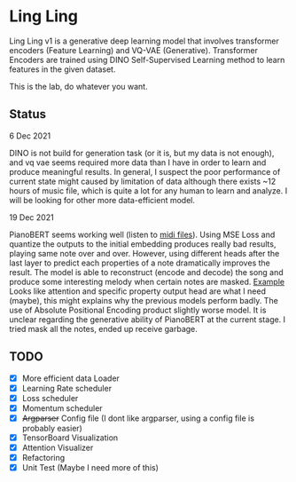 # Ling Ling

Ling Ling v1 is a generative deep learning model that involves transformer encoders (Feature Learning) and VQ-VAE (Generative).
Transformer Encoders are trained using DINO Self-Supervised Learning method to learn features in the given dataset.

This is the lab, do whatever you want.

## Status

6 Dec 2021

DINO is not build for generation task (or it is, but my data is not enough), and vq vae seems required more data than I have in order to learn and produce meaningful results.
In general, I suspect the poor performance of current state might caused by limitation of data although there exists ~12 hours of music file, which is quite a lot for any human to learn and analyze.
I will be looking for other more data-efficient model.

19 Dec 2021

PianoBERT seems working well (listen to [midi files](samples/)).
Using MSE Loss and quantize the outputs to the initial embedding produces really bad results, playing same note over and over.
However, using different heads after the last layer to predict each properties of a note dramatically improves the result.
The model is able to reconstruct (encode and decode) the song and produce some interesting melody when certain notes are masked. [Example](samples/Good-3.mid)
Looks like attention and specific property output head are what I need (maybe), this might explains why the previous models perform badly.
The use of Absolute Positional Encoding product slightly worse model.
It is unclear regarding the generative ability of PianoBERT at the current stage.
I tried mask all the notes, ended up receive garbage.

## TODO

- [x] More efficient data Loader
- [x] Learning Rate scheduler
- [x] Loss scheduler
- [x] Momentum scheduler
- [x] ~~Argparser~~ Config file (I dont like argparser, using a config file is probably easier)
- [x] TensorBoard Visualization
- [x] Attention Visualizer
- [x] Refactoring
- [x] Unit Test (Maybe I need more of this)
